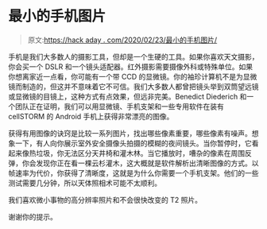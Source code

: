 # 最小的手机图片

> 原文:[https://hack aday . com/2020/02/23/最小的手机图片/](https://hackaday.com/2020/02/23/the-smallest-cell-phone-picture/)

手机是我们大多数人的摄影工具，但却是一个生硬的工具。如果你喜欢天文摄影，你会买一个 DSLR 和一个镜头适配器。红外摄影需要摄像外科或特殊单位。如果你想离家近一点看，你可能有一个带 CCD 的显微镜。你的袖珍计算机不是为显微镜而制造的，但这并不意味着它不可信。我们大多数人都曾把镜头举到双筒望远镜或显微镜的目镜上，这种方式有点效果，但远非完美。Benedict Diederich 和一个团队正在证明，我们可以用显微镜、手机支架和一些专用软件在装有 cellSTORM 的 Android 手机上获得非常漂亮的图像。

获得有用图像的诀窍是比较一系列图片，找出哪些像素重要，哪些像素有噪声。想象一下，有人向你展示室外安全摄像头拍摄的模糊的夜间镜头。当你暂停时，它看起来像热垃圾，你无法区分天井椅和灌木林。当它播放时，嘈杂的像素在周围反弹，你会发现你正在看一棵云杉灌木，这大概就是软件解析出清晰图像的方式。以帧速率为代价，你获得了清晰度，这就是为什么你需要一个手机支架。他们的一些测试需要几分钟，所以天体照相术可能不太顺利。

我们喜欢微小事物的高分辨率照片和不会很快改变的 T2 照片。

谢谢你的提示。